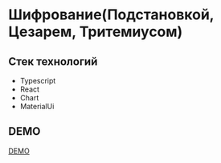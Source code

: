 # Шифрование(Подстановкой, Цезарем, Тритемиусом)


## Стек технологий

- Typescript
- React
- Chart
- MaterialUi

## DEMO
 [DEMO]

[DEMO]: https://cipher-adilet.vercel.app
